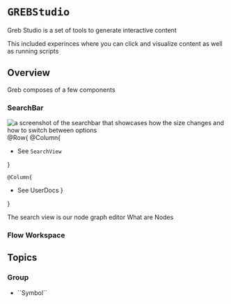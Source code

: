 # ``GREBStudio``

Greb Studio is a set of tools to generate interactive content

This included experinces where you can click and visualize
content as well as running scripts 

## Overview

Greb composes of a few components 

### SearchBar
![a screenshot of the searchbar that showcases how the size changes and how to switch between options](searchbar)
@Row{
	@Column{
		
- See ``SearchView``

}

	@Column{
   - See  UserDocs
}
	

}

The search view is our node graph editor 
What are Nodes


### Flow Workspace

## Topics

### <!--@START_MENU_TOKEN@-->Group<!--@END_MENU_TOKEN@-->

- <!--@START_MENU_TOKEN@-->``Symbol``<!--@END_MENU_TOKEN@-->
